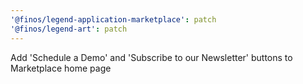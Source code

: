 ```yaml
---
'@finos/legend-application-marketplace': patch
'@finos/legend-art': patch
---
```


Add 'Schedule a Demo' and 'Subscribe to our Newsletter' buttons to Marketplace home page
